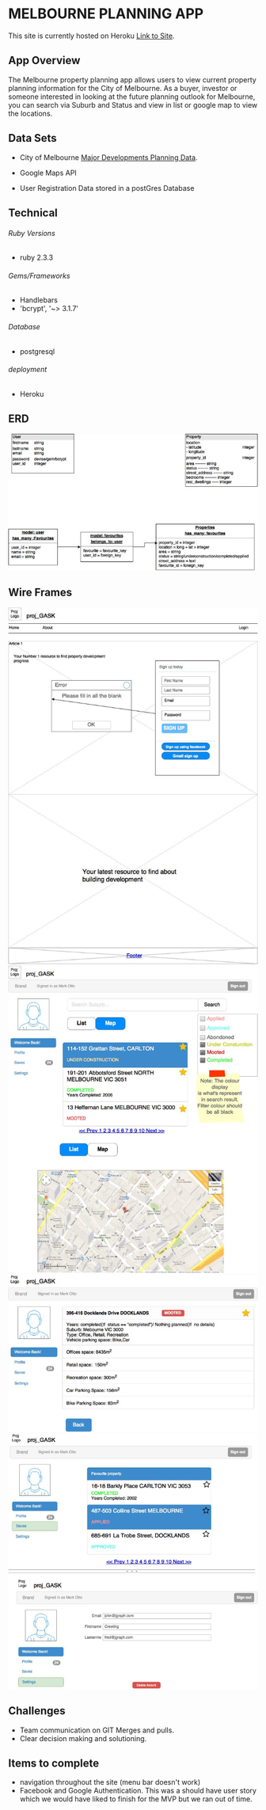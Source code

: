 # MELBOURNE PLANNING APP

This site is currently hosted on Heroku [Link to Site](https://calm-beach-35487.herokuapp.com/).

## App Overview

The Melbourne property planning app allows users to view current property planning information for the City of Melbourne. As a buyer, investor or someone interested in looking at the future planning outlook for Melbourne, you can search via Suburb and Status and view in list or google map to view the locations.

## Data Sets

* City of Melbourne [Major Developments Planning Data](https://data.melbourne.vic.gov.au/Property-Planning/Major-development-projects-Development-Activity-Mo/gh7s-qda8).

* Google Maps API

* User Registration Data stored in a postGres Database

## Technical

###### Ruby Versions
* ruby 2.3.3

###### Gems/Frameworks
* Handlebars
* 'bcrypt', '~> 3.1.7'

###### Database
* postgresql


###### deployment
* Heroku

## ERD

![alt text](readme/schema.jpeg "ERD")

## Wire Frames
![alt text](readme/home_page.jpeg "Home Page")
![alt text](readme/logged_in.jpeg "Logged In")
![alt text](readme/result_list.jpeg "Result List")
![alt text](readme/edit.jpeg "Edit")


## Challenges
* Team communication on GIT Merges and pulls.
* Clear decision making and solutioning.

## Items to complete
* navigation throughout the site (menu bar doesn't work)
* Facebook and Google Authentication.  This was a should have user story which we would have liked to finish for the MVP but we ran out of time.

